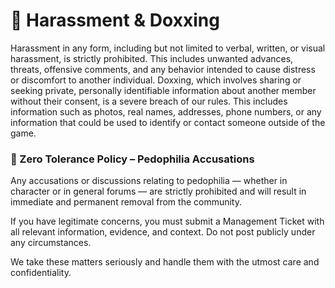 # 🚫 Harassment & Doxxing

Harassment in any form, including but not limited to verbal, written, or visual harassment, is strictly prohibited. This includes unwanted advances, threats, offensive comments, and any behavior intended to cause distress or discomfort to another individual. Doxxing, which involves sharing or seeking private, personally identifiable information about another member without their consent, is a severe breach of our rules. This includes information such as photos, real names, addresses, phone numbers, or any information that could be used to identify or contact someone outside of the game.

### 🚫 Zero Tolerance Policy – Pedophilia Accusations

Any accusations or discussions relating to pedophilia — whether in character or in general forums — are strictly prohibited and will result in immediate and permanent removal from the community.

If you have legitimate concerns, you must submit a Management Ticket with all relevant information, evidence, and context. Do not post publicly under any circumstances.

We take these matters seriously and handle them with the utmost care and confidentiality.
